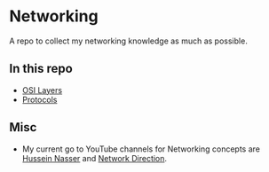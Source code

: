# Networking

A repo to collect my networking knowledge as much as possible.

## In this repo

- [OSI Layers](osi_layers.md)
- [Protocols](protocols.md)

## Misc

- My current go to YouTube channels for Networking concepts are [Hussein Nasser](https://www.youtube.com/watch?v=V3ZPPPKEipA&list=PLQnljOFTspQUNnO4p00ua_C5mKTfldiYT) and [Network Direction](https://www.youtube.com/watch?v=cNwEVYkx2Kk&list=PLDQaRcbiSnqF5U8ffMgZzS7fq1rHUI3Q8).
